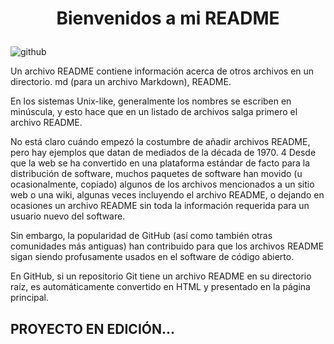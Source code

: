 <h1><b><p align="center" > Bienvenidos a mi README </p></b></h1>

![github](https://github.com/PedroRama/DWES/assets/145338943/3b5b9753-3693-4a48-b7cc-23135e806239)

<p>Un archivo README contiene información acerca de otros archivos en un directorio.
md (para un archivo Markdown), README.</p>
<p>En los sistemas Unix-like, generalmente los nombres se escriben en minúscula, y esto hace que en un listado de archivos salga primero el archivo README.</p>
<p>No está claro cuándo empezó la costumbre de añadir archivos README, pero hay ejemplos que datan de mediados de la década de 1970.
4​ Desde que la web se ha convertido en una plataforma estándar de facto para la distribución de software, muchos paquetes de software han movido (u ocasionalmente, copiado) algunos de los archivos mencionados a un sitio web o una wiki, algunas veces incluyendo el archivo README, o dejando en ocasiones un archivo README sin toda la información requerida para un usuario nuevo del software.</p>
<p>Sin embargo, la popularidad de GitHub (así como también otras comunidades más antiguas) han contribuido para que los archivos README sigan siendo profusamente usados en el software de código abierto.</p>
<p>En GitHub, si un repositorio Git tiene un archivo README en su directorio raíz, es automáticamente convertido en HTML y presentado en la página principal.</p>

<h2><p><b>PROYECTO EN EDICIÓN...</b></p></h2>
